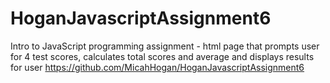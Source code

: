 # HoganJavascriptAssignment6
Intro to JavaScript programming assignment - html page that prompts user for 4 test scores, calculates total scores and average and displays results for user
https://github.com/MicahHogan/HoganJavascriptAssignment6
